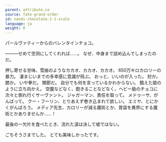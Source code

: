 ```yaml
---
parent: attribute.ce
source: fate-grand-order
id: nandi-chocolate-1-1-scale
language: ja
weight: 0
---
```


パールヴァティーからのバレンタインチョコ。

―――せめて空洞にしてくれれば……。
なぜ、中身まで詰め込んでしまったのだ。

押し寄せる甘味、雪崩のようなカカオ、カカオ、カカオ。
650万キロカロリーの暴力。
凄まじいまでの多幸感に意識が飛ぶ。
おっと、いいのが入った。
肘か。膝か。
いや拳だ。
関節だ。
自分でも何を言っているかわからない。
餓えた狼のように立ち向かえ。
空腹などなく、飽きることなどなく、ヘビー級のチョコに次々と倒れ行くサーヴァント。
ジャガーマン、責任を取って。
メドゥーサ、がんばって。
クー・フーリン、とりあえず巻き込まれて欲しい。
エミヤ、とにかくがんばろう。
メディア先生、カロリーが減る魔術とか、胃袋を異界にする魔術とかありませんか……！

最後の一欠片を食べたとき、流れた涙は決して嘘ではない。

ごちそうさまでした。
とても美味しかったです。
